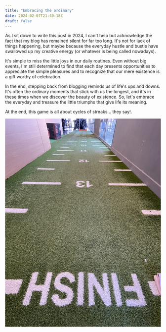 ```yaml
---
title: "Embracing the ordinary"
date: 2024-02-07T21:40:18Z
draft: false
---
```


As I sit down to write this post in 2024, I can't help but acknowledge the fact that my blog has remained silent for far too long. It's not for lack of things happening, but maybe because the everyday hustle and bustle have swallowed up my creative energy (or whatever is being called nowadays).

It's simple to miss the little joys in our daily routines. Even without big events, I'm still determined to find that each day presents opportunities to appreciate the simple pleasures and to recognize that our mere existence is a gift worthy of celebration.

In the end, stepping back from blogging reminds us of life's ups and downs. It's often the ordinary moments that stick with us the longest, and it's in these times when we discover the beauty of existence. So, let's embrace the everyday and treasure the little triumphs that give life its meaning.

At the end, this game is all about cycles of streaks... they say!.

![Long distance run](gallery/embracing-the-ordinary.jpeg)
